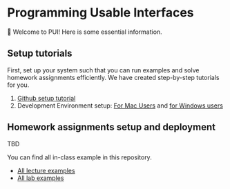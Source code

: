 # Programming Usable Interfaces

👋 Welcome to PUI! Here is some essential information.

## Setup tutorials

First, set up your system such that you can run examples and solve homework assignments efficiently. We have created step-by-step tutorials for you.

1. [Github setup tutorial](./setup-tutorials/GithubSetup.md)
2. Development Environment setup: [For Mac Users](./setup-tutorials/DeveloperEnvironment--Mac.md) and [for Windows users](./setup-tutorials/DeveloperEnvironment--Win.md)

## Homework assignments setup and deployment

TBD


You can find all in-class example in this repository.
- [All lecture examples](./in-lecture-examples/)
- [All lab examples](./in-lab-examples/)
